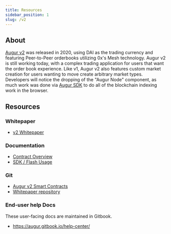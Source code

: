 ```yaml
---
title: Resources
sidebar_position: 1
slug: /v2
---
```


## About
[Augur v2](/v2) was released in 2020, using DAI as the trading currency and featuring Peer-to-Peer orderbooks utilizing 0x's Mesh technology. Augur v2 is still working today, with a complex trading application for users that want the order book experience. Like v1, Augur v2 also features custom market creation for users wanting to move create arbitrary market types. Developers will notice the dropping of the "Augur Node" component, as much work was done via [Augur SDK](https://github.com/AugurProject/augur/packages/augur-sdk) to do all of the blockchain indexing work in the browser.

## Resources
### Whitepaper
- [v2 Whitepaper](https://github.com/AugurProject/whitepaper/releases/latest/download/augur-whitepaper-v2.pdf)

### Documentation
- [Contract Overview](/v2/contract-overview)
- [SDK / Flash Usage](/v2/flash)

### Git
- [Augur v2 Smart Contracts](https://github.com/AugurProject/augur)
- [Whitepaper repository](https://github.com/AugurProject/whitepaper/tree/master/v2)

### End-user help Docs
These user-facing docs are maintained in Gitbook.
- https://augur.gitbook.io/help-center/



